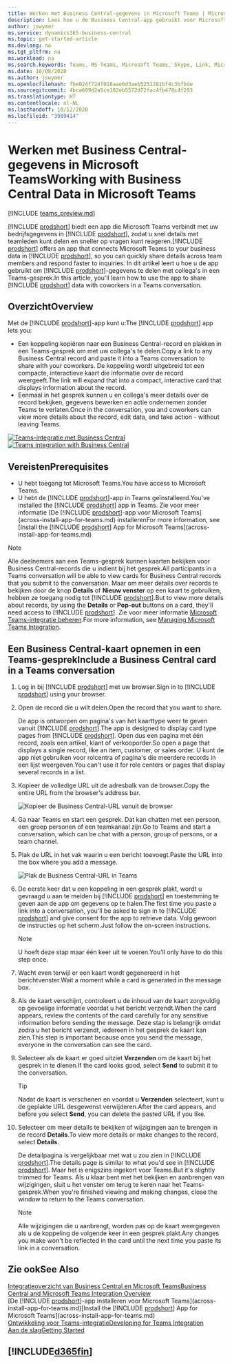 ```yaml
---
title: Werken met Business Central-gegevens in Microsoft Teams | Microsoft Docs
description: Lees hoe u de Business Central-app gebruikt voor Microsoft Teams.
author: jswymer
ms.service: dynamics365-business-central
ms.topic: get-started-article
ms.devlang: na
ms.tgt_pltfrm: na
ms.workload: na
ms.search.keywords: Teams, MS Teams, Microsoft Teams, Skype, Link, Microsoft 365, collaborate, collaboration, teamwork
ms.date: 10/08/2020
ms.author: jswymer
ms.openlocfilehash: fbe024f724f018aae6d3aeb5251281bf4c3bfbde
ms.sourcegitcommit: 4bca699d2a5ce182eb5572d72fac4fb478c4f293
ms.translationtype: HT
ms.contentlocale: nl-NL
ms.lasthandoff: 10/12/2020
ms.locfileid: "3989414"
---
```

# <a name="working-with-business-central-data-in-microsoft-teams"></a><span data-ttu-id="f7999-103">Werken met Business Central-gegevens in Microsoft Teams</span><span class="sxs-lookup"><span data-stu-id="f7999-103">Working with Business Central Data in Microsoft Teams</span></span>

[!INCLUDE [teams_preview.md](includes/teams_preview.md)]

<span data-ttu-id="f7999-104">[!INCLUDE [prodshort](includes/prodshort.md)] biedt een app die Microsoft Teams verbindt met uw bedrijfsgegevens in [!INCLUDE [prodshort](includes/prodshort.md)], zodat u snel details met teamleden kunt delen en sneller op vragen kunt reageren.</span><span class="sxs-lookup"><span data-stu-id="f7999-104">[!INCLUDE [prodshort](includes/prodshort.md)] offers an app that connects Microsoft Teams to your business data in [!INCLUDE [prodshort](includes/prodshort.md)], so you can quickly share details across team members and respond faster to inquiries.</span></span> <span data-ttu-id="f7999-105">In dit artikel leert u hoe u de app gebruikt om [!INCLUDE [prodshort](includes/prodshort.md)]-gegevens te delen met collega's in een Teams-gesprek.</span><span class="sxs-lookup"><span data-stu-id="f7999-105">In this article, you'll learn how to use the app to share [!INCLUDE [prodshort](includes/prodshort.md)] data with coworkers in a Teams conversation.</span></span>

## <a name="overview"></a><span data-ttu-id="f7999-106">Overzicht</span><span class="sxs-lookup"><span data-stu-id="f7999-106">Overview</span></span>

<span data-ttu-id="f7999-107">Met de [!INCLUDE [prodshort](includes/prodshort.md)]-app kunt u:</span><span class="sxs-lookup"><span data-stu-id="f7999-107">The [!INCLUDE [prodshort](includes/prodshort.md)] app lets you:</span></span>

- <span data-ttu-id="f7999-108">Een koppeling kopiëren naar een Business Central-record en plakken in een Teams-gesprek om met uw collega's te delen.</span><span class="sxs-lookup"><span data-stu-id="f7999-108">Copy a link to any Business Central record and paste it into a Teams conversation to share with your coworkers.</span></span> <span data-ttu-id="f7999-109">De koppeling wordt uitgebreid tot een compacte, interactieve kaart die informatie over de record weergeeft.</span><span class="sxs-lookup"><span data-stu-id="f7999-109">The link will expand that into a compact, interactive card that displays information about the record.</span></span>
- <span data-ttu-id="f7999-110">Eenmaal in het gesprek kunnen u en collega's meer details over de record bekijken, gegevens bewerken en actie ondernemen zonder Teams te verlaten.</span><span class="sxs-lookup"><span data-stu-id="f7999-110">Once in the conversation, you and coworkers can view more details about the record, edit data, and take action - without leaving Teams.</span></span>

<span data-ttu-id="f7999-111">[![Teams-integratie met Business Central](media/teams-intro-v3.png)](media/teams-intro-v3.png#lightbox)</span><span class="sxs-lookup"><span data-stu-id="f7999-111">[![Teams integration with Business Central](media/teams-intro-v3.png)](media/teams-intro-v3.png#lightbox)</span></span>

## <a name="prerequisites"></a><span data-ttu-id="f7999-112">Vereisten</span><span class="sxs-lookup"><span data-stu-id="f7999-112">Prerequisites</span></span>

- <span data-ttu-id="f7999-113">U hebt toegang tot Microsoft Teams.</span><span class="sxs-lookup"><span data-stu-id="f7999-113">You have access to Microsoft Teams.</span></span>
- <span data-ttu-id="f7999-114">U hebt de [!INCLUDE [prodshort](includes/prodshort.md)]-app in Teams geïnstalleerd.</span><span class="sxs-lookup"><span data-stu-id="f7999-114">You've installed the [!INCLUDE [prodshort](includes/prodshort.md)] app in Teams.</span></span> <span data-ttu-id="f7999-115">Zie voor meer informatie [De [!INCLUDE [prodshort](includes/prodshort.md)]-app voor Microsoft Teams](across-install-app-for-teams.md) installeren</span><span class="sxs-lookup"><span data-stu-id="f7999-115">For more information, see [Install the [!INCLUDE [prodshort](includes/prodshort.md)] App for Microsoft Teams](across-install-app-for-teams.md)</span></span>

> [!NOTE]
> <span data-ttu-id="f7999-116">Alle deelnemers aan een Teams-gesprek kunnen kaarten bekijken voor Business Central-records die u indient bij het gesprek.</span><span class="sxs-lookup"><span data-stu-id="f7999-116">All participants in a Teams conversation will be able to view cards for Business Central records that you submit to the conversation.</span></span> <span data-ttu-id="f7999-117">Maar om meer details over records te bekijken door de knop **Details** of **Nieuw venster** op een kaart te gebruiken, hebben ze toegang nodig tot [!INCLUDE [prodshort](includes/prodshort.md)].</span><span class="sxs-lookup"><span data-stu-id="f7999-117">But to view more details about records, by using the **Details** or **Pop-out** buttons on a card, they'll need access to [!INCLUDE [prodshort](includes/prodshort.md)].</span></span> <span data-ttu-id="f7999-118">Zie voor meer informatie [Microsoft Teams-integratie beheren](admin-teams-integration.md#minimum-requirements-1).</span><span class="sxs-lookup"><span data-stu-id="f7999-118">For more information, see [Managing Microsoft Teams Integration](admin-teams-integration.md#minimum-requirements-1).</span></span>
<!--
- People You and your coworkers have the following permissions in [!INCLUDE [prodshort](includes/prodshort.md)]
  - To paste a [!INCLUDE [prodshort](includes/prodshort.md)] link into a Teams conversation and have it expand into a card, you have to have at least permission to view the page and its data.
  - Once a card is submitted into a conversation, any user in that conversation can view that card without having permission to Business Central.
  - For other users to view more details from card, they must also have view permission, as a minimum, to the page and its data. If they want to change data, they'll need modify permissions.

  Setting up permissions is typically done by an administrator. For more information, see [Managing Microsoft Teams Integration](admin-teams-integration.md).-->

## <a name="include-a-business-central-card-in-a-teams-conversation"></a><span data-ttu-id="f7999-119">Een Business Central-kaart opnemen in een Teams-gesprek</span><span class="sxs-lookup"><span data-stu-id="f7999-119">Include a Business Central card in a Teams conversation</span></span>

1. <span data-ttu-id="f7999-120">Log in bij [!INCLUDE [prodshort](includes/prodshort.md)] met uw browser.</span><span class="sxs-lookup"><span data-stu-id="f7999-120">Sign in to [!INCLUDE [prodshort](includes/prodshort.md)] using your browser.</span></span>
2. <span data-ttu-id="f7999-121">Open de record die u wilt delen.</span><span class="sxs-lookup"><span data-stu-id="f7999-121">Open the record that you want to share.</span></span>

    <span data-ttu-id="f7999-122">De app is ontworpen om pagina's van het kaarttype weer te geven vanuit [!INCLUDE [prodshort](includes/prodshort.md)].</span><span class="sxs-lookup"><span data-stu-id="f7999-122">The app is designed to display card type pages from [!INCLUDE [prodshort](includes/prodshort.md)].</span></span> <span data-ttu-id="f7999-123">Open dus een pagina met één record, zoals een artikel, klant of verkooporder.</span><span class="sxs-lookup"><span data-stu-id="f7999-123">So open a page that displays a single record, like an item, customer, or sales order.</span></span> <span data-ttu-id="f7999-124">U kunt de app niet gebruiken voor rolcentra of pagina's die meerdere records in een lijst weergeven.</span><span class="sxs-lookup"><span data-stu-id="f7999-124">You can't use it for role centers or pages that display several records in a list.</span></span>

3. <span data-ttu-id="f7999-125">Kopieer de volledige URL uit de adresbalk van de browser.</span><span class="sxs-lookup"><span data-stu-id="f7999-125">Copy the entire URL from the browser's address bar.</span></span>

   ![Kopieer de Business Central-URL vanuit de browser](media/teams-url.png)
4. <span data-ttu-id="f7999-127">Ga naar Teams en start een gesprek. Dat kan chatten met een persoon, een groep personen of een teamkanaal zijn.</span><span class="sxs-lookup"><span data-stu-id="f7999-127">Go to Teams and start a conversation, which can be chat with a person, group of persons, or a team channel.</span></span>

    <!--Teams imposes a few limitations here eg. you cannot unfurl a link during a Voice/Video call :/ We should probably only mention this in a Troubleshooting section (and i hope it will also be fixed soon)-->
5. <span data-ttu-id="f7999-128">Plak de URL in het vak waarin u een bericht toevoegt.</span><span class="sxs-lookup"><span data-stu-id="f7999-128">Paste the URL into the box where you add a message.</span></span>

   ![Plak de Business Central-URL in Teams](media/teams-paste-url.png)
6. <span data-ttu-id="f7999-130">De eerste keer dat u een koppeling in een gesprek plakt, wordt u gevraagd u aan te melden bij [!INCLUDE [prodshort](includes/prodshort.md)] en toestemming te geven aan de app om gegevens op te halen.</span><span class="sxs-lookup"><span data-stu-id="f7999-130">The first time you paste a link into a conversation, you'll be asked to sign in to [!INCLUDE [prodshort](includes/prodshort.md)] and give consent for the app to retrieve data.</span></span> <span data-ttu-id="f7999-131">Volg gewoon de instructies op het scherm.</span><span class="sxs-lookup"><span data-stu-id="f7999-131">Just follow the on-screen instructions.</span></span>

    > [!NOTE]
    > <span data-ttu-id="f7999-132">U hoeft deze stap maar één keer uit te voeren.</span><span class="sxs-lookup"><span data-stu-id="f7999-132">You'll only have to do this step once.</span></span>

7. <span data-ttu-id="f7999-133">Wacht even terwijl er een kaart wordt gegenereerd in het berichtvenster.</span><span class="sxs-lookup"><span data-stu-id="f7999-133">Wait a moment while a card is generated in the message box.</span></span>

8. <span data-ttu-id="f7999-134">Als de kaart verschijnt, controleert u de inhoud van de kaart zorgvuldig op gevoelige informatie voordat u het bericht verzendt.</span><span class="sxs-lookup"><span data-stu-id="f7999-134">When the card appears, review the contents of the card carefully for any sensitive information before sending the message.</span></span> <span data-ttu-id="f7999-135">Deze stap is belangrijk omdat zodra u het bericht verzendt, iedereen in het gesprek de kaart kan zien.</span><span class="sxs-lookup"><span data-stu-id="f7999-135">This step is important because once you send the message, everyone in the conversation can see the card.</span></span>

9. <span data-ttu-id="f7999-136">Selecteer als de kaart er goed uitziet **Verzenden** om de kaart bij het gesprek in te dienen.</span><span class="sxs-lookup"><span data-stu-id="f7999-136">If the card looks good, select **Send** to submit it to the conversation.</span></span>

    > [!TIP]
    > <span data-ttu-id="f7999-137">Nadat de kaart is verschenen en voordat u **Verzenden** selecteert, kunt u de geplakte URL desgewenst verwijderen.</span><span class="sxs-lookup"><span data-stu-id="f7999-137">After the card appears, and before you select **Send**, you can delete the pasted URL if you like.</span></span>

10. <span data-ttu-id="f7999-138">Selecteer om meer details te bekijken of wijzigingen aan te brengen in de record **Details**.</span><span class="sxs-lookup"><span data-stu-id="f7999-138">To view more details or make changes to the record, select **Details**.</span></span>

    <span data-ttu-id="f7999-139">De detailpagina is vergelijkbaar met wat u zou zien in [!INCLUDE [prodshort](includes/prodshort.md)].</span><span class="sxs-lookup"><span data-stu-id="f7999-139">The details page is similar to what you'd see in [!INCLUDE [prodshort](includes/prodshort.md)].</span></span> <span data-ttu-id="f7999-140">Maar het is enigszins ingekort voor Teams.</span><span class="sxs-lookup"><span data-stu-id="f7999-140">But it's slightly trimmed for Teams.</span></span> <span data-ttu-id="f7999-141">Als u klaar bent met het bekijken en aanbrengen van wijzigingen, sluit u het venster om terug te keren naar het Teams-gesprek.</span><span class="sxs-lookup"><span data-stu-id="f7999-141">When you're finished viewing and making changes, close the window to return to the Teams conversation.</span></span>

    > [!NOTE]
    > <span data-ttu-id="f7999-142">Alle wijzigingen die u aanbrengt, worden pas op de kaart weergegeven als u de koppeling de volgende keer in een gesprek plakt.</span><span class="sxs-lookup"><span data-stu-id="f7999-142">Any changes you make won't be reflected in the card until the next time you paste its link in a conversation.</span></span>

## <a name="see-also"></a><span data-ttu-id="f7999-143">Zie ook</span><span class="sxs-lookup"><span data-stu-id="f7999-143">See Also</span></span>

[<span data-ttu-id="f7999-144">Integratieoverzicht van Business Central en Microsoft Teams</span><span class="sxs-lookup"><span data-stu-id="f7999-144">Business Central and Microsoft Teams Integration Overview</span></span>](across-teams-overview.md)  
<span data-ttu-id="f7999-145">[De [!INCLUDE [prodshort](includes/prodshort.md)]-app installeren voor Microsoft Teams](across-install-app-for-teams.md)</span><span class="sxs-lookup"><span data-stu-id="f7999-145">[Install the [!INCLUDE [prodshort](includes/prodshort.md)] App for Microsoft Teams](across-install-app-for-teams.md)</span></span>  
[<span data-ttu-id="f7999-146">Ontwikkeling voor Teams-integratie</span><span class="sxs-lookup"><span data-stu-id="f7999-146">Developing for Teams Integration</span></span>](/dynamics365/business-central/dev-itpro/developer/devenv-develop-for-teams)  
[<span data-ttu-id="f7999-147">Aan de slag</span><span class="sxs-lookup"><span data-stu-id="f7999-147">Getting Started</span></span>](product-get-started.md)  

## [!INCLUDE[d365fin](includes/free_trial_md.md)]  
